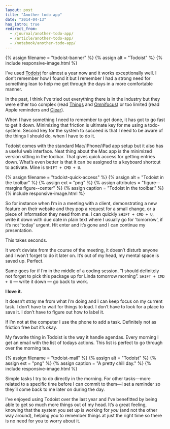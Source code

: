 ```yaml
---
layout: post
title: "Another todo app"
date: "2014-04-13"
has_intro: true
redirect_from:
  - /journal/another-todo-app/
  - /article/another-todo-app/
  - /notebook/another-todo-app/
---
```


{% assign filename = "todoist-banner" %}
{% assign alt = "Todoist" %}
{% include responsive-image.html %}

I’ve used [Todoist](https://en.todoist.com/) for almost a year now and it works exceptionally well. I don’t remember how I found it but I remember I had a strong need for something lean to help me get through the days in a more comfortable manner.

In the past, I think I’ve tried out everything there is in the industry but they were either too complex (read [Things](https://culturedcode.com/things/) and [Omnifocus](https://www.omnigroup.com/omnifocus)) or too limited (read Apple reminders and [Clear](http://realmacsoftware.com/clear)).

When I have something I need to remember to get done, it has got to go fast to get it down. Minimizing that friction is ultimate key for me using a todo-system. Second key for the system to succeed is that I need to be aware of the things I should do, when I have to do it.

Todoist comes with the standard Mac/iPhone/iPad app setup but it also has a useful web interface. Neat thing about the Mac app is the minimized version sitting in the toolbar. That gives quick access for getting entries down. What’s even better is that it can be assigned to a keyboard shortcut to activate. Mine is `SHIFT + CMD + U`.

{% assign filename = "todoist-quick-access" %}
{% assign alt = "Todoist in the toolbar" %}
{% assign ext = "png" %}
{% assign attributes = "figure--margins figure--center" %}
{% assign caption = "Todoist in the toolbar." %}
{% include responsive-image.html %}

So for instance when I’m in a meeting with a client, demonstrating a new feature on their website and they pop a request for a small change, or a piece of information they need from me. I can quickly `SHIFT + CMD + U`, write it down with due date in plain text where I usually go for 'tomorrow', if it’s not 'today' urgent. Hit enter and it’s gone and I can continue my presentation.

This takes seconds.

It won’t deviate from the course of the meeting, it doesn’t disturb anyone and I won’t forget to do it later on. It’s out of my head, my mental space is saved up. Perfect.

Same goes for if I’m in the middle of a coding session. “I should definitely not forget to pick this package up for Linda tomorrow morning”. `SHIFT + CMD + U` — write it down — go back to work.

**I love it.**

It doesn’t stray me from what I’m doing and I can keep focus on my current task. I don’t have to wait for things to load. I don’t have to look for a place to save it. I don’t have to figure out how to label it.

If I’m not at the computer I use the phone to add a task. Definitely not as friction free but it’s okay.

My favorite thing in Todoist is the way it handle agendas. Every morning I get an email with the list of todays actions. This list is perfect to go through over the morning tea.

{% assign filename = "todoist-mail" %}
{% assign alt = "Todoist" %}
{% assign ext = "png" %}
{% assign caption = "A pretty chill day." %}
{% include responsive-image.html %}

Simple tasks I try to do directly in the morning. For other tasks—more related to a specific time before I can commit to them—I set a reminder so they’ll come back to me later on during the day.

I’ve enjoyed using Todoist over the last year and I’ve benefitted by being able to get so much more things out of my head. It’s a great feeling, knowing that the system you set up is working for *you* (and not the other way around), helping you to remember things at just the right time so there is no need for you to worry about it.
